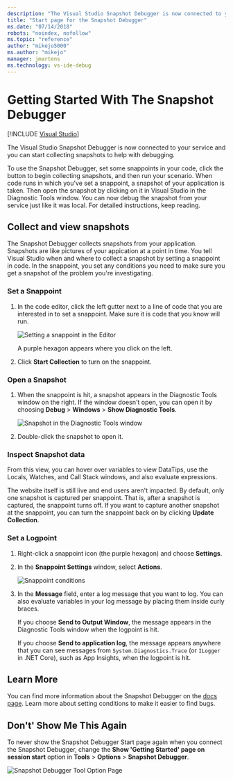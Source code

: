 ```yaml
---
description: "The Visual Studio Snapshot Debugger is now connected to your service and you can start collecting snapshots to help with debugging."
title: "Start page for the Snapshot Debugger"
ms.date: "07/14/2018"
robots: "noindex, nofollow"
ms.topic: "reference"
author: "mikejo5000"
ms.author: "mikejo"
manager: jmartens
ms.technology: vs-ide-debug
---
```

# Getting Started With The Snapshot Debugger

 [!INCLUDE [Visual Studio](~/includes/applies-to-version/vs-windows-only.md)]

The Visual Studio Snapshot Debugger is now connected to your service and you can start collecting snapshots to help with debugging.

To use the Snapshot Debugger, set some snappoints in your code, click the button to begin collecting snapshots, and then run your scenario. When code runs in which you've set a snappoint, a snapshot of your application is taken. Then open the snapshot by clicking on it in Visual Studio in the Diagnostic Tools window. You can now debug the snapshot from your service just like it was local. For detailed instructions, keep reading.

## Collect and view snapshots

The Snapshot Debugger collects snapshots from your application. Snapshots are like pictures of your appication at a point in time. You tell Visual Studio when and where to collect a snapshot by setting a snappoint in code. In the snappoint, you set any conditions you need to make sure you get a snapshot of the problem you're investigating.

### Set a Snappoint

1. In the code editor, click the left gutter next to a line of code that you are interested in to set a snappoint. Make sure it is code that you know will run.

    ![Setting a snappoint in the Editor](../media/snapshot-startpage-set-snappoint.png)

    A purple hexagon appears where you click on the left.

2. Click **Start Collection** to turn on the snappoint.

### Open a Snapshot

1. When the snappoint is hit, a snapshot appears in the Diagnostic Tools window on the right. If the window doesn't open, you can open it by choosing **Debug** > **Windows** > **Show Diagnostic Tools**.

    ![Snapshot in the Diagnostic Tools window](../media/snapshot-startpage-diagsession-window.png)

2. Double-click the snapshot to open it.

### Inspect Snapshot data

From this view, you can hover over variables to view DataTips, use the Locals, Watches, and Call Stack windows, and also evaluate expressions.

The website itself is still live and end users aren't impacted. By default, only one snapshot is captured per snappoint. That is, after a snapshot is captured, the snappoint turns off. If you want to capture another snapshot at the snappoint, you can turn the snappoint back on by clicking **Update Collection**.

### Set a Logpoint

1. Right-click a snappoint icon (the purple hexagon) and choose **Settings**.

2. In the **Snappoint Settings** window, select **Actions**.

    ![Snappoint conditions](../media/snapshot-startpage-logpoint.png)

3. In the **Message** field, enter a log message that you want to log. You can also evaluate variables in your log message by placing them inside curly braces.

    If you choose **Send to Output Window**, the message appears in the Diagnostic Tools window when the logpoint is hit.

    If you choose **Send to application log**, the message appears anywhere that you can see messages from `System.Diagnostics.Trace` (or `ILogger` in .NET Core), such as App Insights, when the logpoint is hit.

## Learn More

You can find more information about the Snapshot Debugger on the [docs page](../debug-live-azure-applications.md). Learn more about setting conditions to make it easier to find bugs.

## Don't' Show Me This Again

To never show the Snapshot Debugger Start page again when you connect the Snapshot Debugger, change the **Show 'Getting Started' page on session start** option in **Tools** > **Options** > **Snapshot Debugger**.

![Snapshot Debugger Tool Option Page](../media/snapshot-startpage-tools-options.png)
